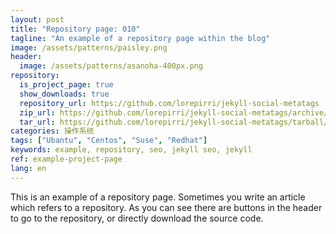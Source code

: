 ```yaml
---
layout: post
title: "Repository page: 010"
tagline: "An example of a repository page within the blog"
image: /assets/patterns/paisley.png
header:
  image: /assets/patterns/asanoha-400px.png
repository:
  is_project_page: true
  show_downloads: true
  repository_url: https://github.com/lorepirri/jekyll-social-metatags
  zip_url: https://github.com/lorepirri/jekyll-social-metatags/archive/master.zip
  tar_url: https://github.com/lorepirri/jekyll-social-metatags/tarball/master
categories: 操作系统
tags: ["Ubantu", "Centos", "Suse", "Redhat"]
keywords: example, repository, seo, jekyll seo, jekyll  
ref: example-project-page
lang: en
---
```


This is an example of a repository page. Sometimes you write an article which refers to a repository. As you can see there are buttons in the header to go to the repository, or directly download the source code.